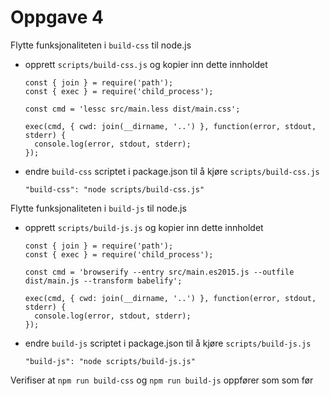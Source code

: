 # Oppgave 4

Flytte funksjonaliteten i `build-css` til node.js
  - opprett `scripts/build-css.js` og kopier inn dette innholdet
    ```
    const { join } = require('path');
    const { exec } = require('child_process');

    const cmd = 'lessc src/main.less dist/main.css';

    exec(cmd, { cwd: join(__dirname, '..') }, function(error, stdout, stderr) {
      console.log(error, stdout, stderr);
    });
    ```
  - endre `build-css` scriptet i package.json til å kjøre `scripts/build-css.js`
    ```
    "build-css": "node scripts/build-css.js"
    ```

Flytte funksjonaliteten i `build-js` til node.js
  - opprett `scripts/build-js.js` og kopier inn dette innholdet
    ```
    const { join } = require('path');
    const { exec } = require('child_process');

    const cmd = 'browserify --entry src/main.es2015.js --outfile dist/main.js --transform babelify';

    exec(cmd, { cwd: join(__dirname, '..') }, function(error, stdout, stderr) {
      console.log(error, stdout, stderr);
    });
    ```
  - endre `build-js` scriptet i package.json til å kjøre `scripts/build-js.js`
    ```
    "build-js": "node scripts/build-js.js"
    ```

Verifiser at `npm run build-css` og `npm run build-js` oppfører som som før
